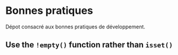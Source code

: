 # Bonnes pratiques
Dépot consacré aux bonnes pratiques de développement.

## Use the `!empty()` function rather than  `isset()`
